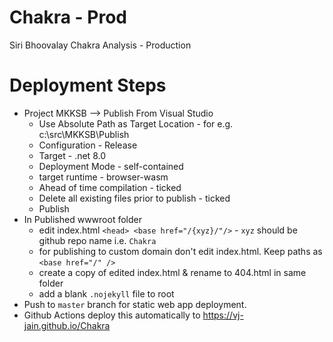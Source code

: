 # Chakra - Prod
Siri Bhoovalay Chakra Analysis - Production

# Deployment Steps
- Project MKKSB --> Publish From Visual Studio
  - Use Absolute Path as Target Location - for e.g. c:\src\MKKSB\Publish
  - Configuration - Release
  - Target - .net 8.0
  - Deployment Mode - self-contained
  - target runtime - browser-wasm
  - Ahead of time compilation - ticked
  - Delete all existing files prior to publish - ticked
  - Publish
- In Published wwwroot folder
  - edit index.html `<head> <base href="/{xyz}/"/>` - `xyz` should be github repo name i.e. `Chakra`
  - for publishing to custom domain don't edit index.html. Keep paths as `<base href="/" />`
  - create a copy of edited index.html & rename to 404.html in same folder
  - add a blank `.nojekyll` file to root
- Push to `master` branch for static web app deployment.
- Github Actions deploy this automatically to https://vj-jain.github.io/Chakra